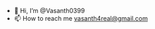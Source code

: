 - 👋 Hi, I’m @Vasanth0399
- 📫 How to reach me vasanth4real@gmail.com

<!---
Vasanth0399/Vasanth0399 is a ✨ special ✨ repository because its `README.md` (this file) appears on your GitHub profile.
You can click the Preview link to take a look at your changes.
--->

